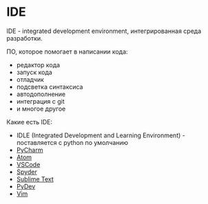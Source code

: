 # IDE

IDE - integrated development environment, интегрированная среда разработки.

ПО, которое помогает в написании кода:

- редактор кода
- запуск кода
- отладчик
- подсветка синтаксиса
- автодополнение
- интеграция с git
- и многое другое

Какие есть IDE:

- IDLE (Integrated Development and Learning Environment) - поставляется с python по умолчанию
- [PyCharm](https://www.jetbrains.com/pycharm/)
- [Atom](https://atom.io/)
- [VSCode](https://code.visualstudio.com)
- [Spyder](https://www.spyder-ide.org)
- [Sublime Text](https://www.sublimetext.com)
- [PyDev](https://www.pydev.org)
- [Vim](https://www.vim.org)

